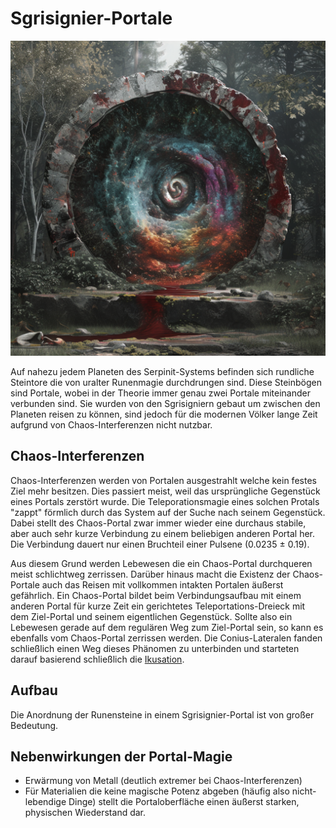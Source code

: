 # Sgrisignier-Portale
![Sgrisignier-Portal](./images/Sgrisignier-Portal_Roiatin.png)

Auf nahezu jedem Planeten des Serpinit-Systems befinden sich rundliche Steintore die von uralter Runenmagie durchdrungen sind. Diese Steinbögen sind Portale, wobei in der Theorie immer genau zwei Portale miteinander verbunden sind. Sie wurden von den Sgrisigniern gebaut um zwischen den Planeten reisen zu können, sind jedoch für die modernen Völker lange Zeit aufgrund von Chaos-Interferenzen nicht nutzbar. 


## Chaos-Interferenzen

Chaos-Interferenzen werden von Portalen ausgestrahlt welche kein festes Ziel mehr besitzen. Dies passiert meist, weil das ursprüngliche Gegenstück eines Portals zerstört wurde. Die Teleporationsmagie eines solchen Protals "zappt" förmlich durch das System auf der Suche nach seinem Gegenstück. Dabei stellt des Chaos-Portal zwar immer wieder eine durchaus stabile, aber auch sehr kurze Verbindung zu einem beliebigen anderen Portal her. Die Verbindung dauert nur einen Bruchteil einer Pulsene (0.0235 ± 0.19). 

Aus diesem Grund werden Lebewesen die ein Chaos-Portal durchqueren meist schlichtweg zerrissen. Darüber hinaus macht die Existenz der Chaos-Portale auch das Reisen mit vollkommen intakten Portalen äußerst gefährlich. Ein Chaos-Portal bildet beim Verbindungsaufbau mit einem anderen Portal für kurze Zeit ein gerichtetes Teleportations-Dreieck mit dem Ziel-Portal und seinem eigentlichen Gegenstück. Sollte also ein Lebewesen gerade auf dem regulären Weg zum Ziel-Portal sein, so kann es ebenfalls vom Chaos-Portal zerrissen werden. Die Conius-Lateralen fanden schließlich einen Weg dieses Phänomen zu unterbinden und starteten darauf basierend schließlich die [Ikusation](/content/Allgemein/Ikusation.md).

## Aufbau

Die Anordnung der Runensteine in einem Sgrisignier-Portal ist von großer Bedeutung.
<!-- TODO Ringsystem mit Grad-Angaben beschreiben. -->

## Nebenwirkungen der Portal-Magie
* Erwärmung von Metall (deutlich extremer bei Chaos-Interferenzen)
* Für Materialien die keine magische Potenz abgeben (häufig also nicht-lebendige Dinge) stellt die Portaloberfläche einen äußerst starken, physischen Wiederstand dar.